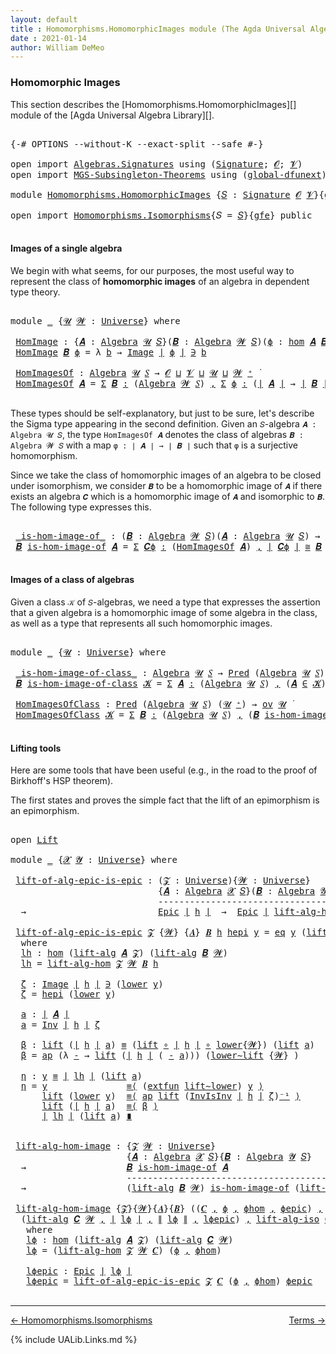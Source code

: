 ```yaml
---
layout: default
title : Homomorphisms.HomomorphicImages module (The Agda Universal Algebra Library)
date : 2021-01-14
author: William DeMeo
---
```


### <a id="homomorphic-images">Homomorphic Images</a>

This section describes the [Homomorphisms.HomomorphicImages][] module of the [Agda Universal Algebra Library][].

<pre class="Agda">

<a id="333" class="Symbol">{-#</a> <a id="337" class="Keyword">OPTIONS</a> <a id="345" class="Pragma">--without-K</a> <a id="357" class="Pragma">--exact-split</a> <a id="371" class="Pragma">--safe</a> <a id="378" class="Symbol">#-}</a>

<a id="383" class="Keyword">open</a> <a id="388" class="Keyword">import</a> <a id="395" href="Algebras.Signatures.html" class="Module">Algebras.Signatures</a> <a id="415" class="Keyword">using</a> <a id="421" class="Symbol">(</a><a id="422" href="Algebras.Signatures.html#1299" class="Function">Signature</a><a id="431" class="Symbol">;</a> <a id="433" href="Prelude.Preliminaries.html#6320" class="Generalizable">𝓞</a><a id="434" class="Symbol">;</a> <a id="436" href="Universes.html#262" class="Generalizable">𝓥</a><a id="437" class="Symbol">)</a>
<a id="439" class="Keyword">open</a> <a id="444" class="Keyword">import</a> <a id="451" href="MGS-Subsingleton-Theorems.html" class="Module">MGS-Subsingleton-Theorems</a> <a id="477" class="Keyword">using</a> <a id="483" class="Symbol">(</a><a id="484" href="MGS-Subsingleton-Theorems.html#3468" class="Function">global-dfunext</a><a id="498" class="Symbol">)</a>

<a id="501" class="Keyword">module</a> <a id="508" href="Homomorphisms.HomomorphicImages.html" class="Module">Homomorphisms.HomomorphicImages</a> <a id="540" class="Symbol">{</a><a id="541" href="Homomorphisms.HomomorphicImages.html#541" class="Bound">𝑆</a> <a id="543" class="Symbol">:</a> <a id="545" href="Algebras.Signatures.html#1299" class="Function">Signature</a> <a id="555" href="Prelude.Preliminaries.html#6320" class="Generalizable">𝓞</a> <a id="557" href="Universes.html#262" class="Generalizable">𝓥</a><a id="558" class="Symbol">}{</a><a id="560" href="Homomorphisms.HomomorphicImages.html#560" class="Bound">gfe</a> <a id="564" class="Symbol">:</a> <a id="566" href="MGS-Subsingleton-Theorems.html#3468" class="Function">global-dfunext</a><a id="580" class="Symbol">}</a> <a id="582" class="Keyword">where</a>

<a id="589" class="Keyword">open</a> <a id="594" class="Keyword">import</a> <a id="601" href="Homomorphisms.Isomorphisms.html" class="Module">Homomorphisms.Isomorphisms</a><a id="627" class="Symbol">{</a><a id="628" class="Argument">𝑆</a> <a id="630" class="Symbol">=</a> <a id="632" href="Homomorphisms.HomomorphicImages.html#541" class="Bound">𝑆</a><a id="633" class="Symbol">}{</a><a id="635" href="Homomorphisms.HomomorphicImages.html#560" class="Bound">gfe</a><a id="638" class="Symbol">}</a> <a id="640" class="Keyword">public</a>

</pre>


#### <a id="images-of-a-single-algebra">Images of a single algebra</a>

We begin with what seems, for our purposes, the most useful way to represent the class of **homomorphic images** of an algebra in dependent type theory.

<pre class="Agda">

<a id="901" class="Keyword">module</a> <a id="908" href="Homomorphisms.HomomorphicImages.html#908" class="Module">_</a> <a id="910" class="Symbol">{</a><a id="911" href="Homomorphisms.HomomorphicImages.html#911" class="Bound">𝓤</a> <a id="913" href="Homomorphisms.HomomorphicImages.html#913" class="Bound">𝓦</a> <a id="915" class="Symbol">:</a> <a id="917" href="Universes.html#205" class="Function">Universe</a><a id="925" class="Symbol">}</a> <a id="927" class="Keyword">where</a>

 <a id="935" href="Homomorphisms.HomomorphicImages.html#935" class="Function">HomImage</a> <a id="944" class="Symbol">:</a> <a id="946" class="Symbol">{</a><a id="947" href="Homomorphisms.HomomorphicImages.html#947" class="Bound">𝑨</a> <a id="949" class="Symbol">:</a> <a id="951" href="Algebras.Algebras.html#694" class="Function">Algebra</a> <a id="959" href="Homomorphisms.HomomorphicImages.html#911" class="Bound">𝓤</a> <a id="961" href="Homomorphisms.HomomorphicImages.html#541" class="Bound">𝑆</a><a id="962" class="Symbol">}(</a><a id="964" href="Homomorphisms.HomomorphicImages.html#964" class="Bound">𝑩</a> <a id="966" class="Symbol">:</a> <a id="968" href="Algebras.Algebras.html#694" class="Function">Algebra</a> <a id="976" href="Homomorphisms.HomomorphicImages.html#913" class="Bound">𝓦</a> <a id="978" href="Homomorphisms.HomomorphicImages.html#541" class="Bound">𝑆</a><a id="979" class="Symbol">)(</a><a id="981" href="Homomorphisms.HomomorphicImages.html#981" class="Bound">ϕ</a> <a id="983" class="Symbol">:</a> <a id="985" href="Homomorphisms.Basic.html#2274" class="Function">hom</a> <a id="989" href="Homomorphisms.HomomorphicImages.html#947" class="Bound">𝑨</a> <a id="991" href="Homomorphisms.HomomorphicImages.html#964" class="Bound">𝑩</a><a id="992" class="Symbol">)</a> <a id="994" class="Symbol">→</a> <a id="996" href="Prelude.Preliminaries.html#10856" class="Function Operator">∣</a> <a id="998" href="Homomorphisms.HomomorphicImages.html#964" class="Bound">𝑩</a> <a id="1000" href="Prelude.Preliminaries.html#10856" class="Function Operator">∣</a> <a id="1002" class="Symbol">→</a> <a id="1004" href="Homomorphisms.HomomorphicImages.html#911" class="Bound">𝓤</a> <a id="1006" href="Agda.Primitive.html#636" class="Function Operator">⊔</a> <a id="1008" href="Homomorphisms.HomomorphicImages.html#913" class="Bound">𝓦</a> <a id="1010" href="Universes.html#403" class="Function Operator">̇</a>
 <a id="1013" href="Homomorphisms.HomomorphicImages.html#935" class="Function">HomImage</a> <a id="1022" href="Homomorphisms.HomomorphicImages.html#1022" class="Bound">𝑩</a> <a id="1024" href="Homomorphisms.HomomorphicImages.html#1024" class="Bound">ϕ</a> <a id="1026" class="Symbol">=</a> <a id="1028" class="Symbol">λ</a> <a id="1030" href="Homomorphisms.HomomorphicImages.html#1030" class="Bound">b</a> <a id="1032" class="Symbol">→</a> <a id="1034" href="Prelude.Inverses.html#694" class="Datatype Operator">Image</a> <a id="1040" href="Prelude.Preliminaries.html#10856" class="Function Operator">∣</a> <a id="1042" href="Homomorphisms.HomomorphicImages.html#1024" class="Bound">ϕ</a> <a id="1044" href="Prelude.Preliminaries.html#10856" class="Function Operator">∣</a> <a id="1046" href="Prelude.Inverses.html#694" class="Datatype Operator">∋</a> <a id="1048" href="Homomorphisms.HomomorphicImages.html#1030" class="Bound">b</a>

 <a id="1052" href="Homomorphisms.HomomorphicImages.html#1052" class="Function">HomImagesOf</a> <a id="1064" class="Symbol">:</a> <a id="1066" href="Algebras.Algebras.html#694" class="Function">Algebra</a> <a id="1074" href="Homomorphisms.HomomorphicImages.html#911" class="Bound">𝓤</a> <a id="1076" href="Homomorphisms.HomomorphicImages.html#541" class="Bound">𝑆</a> <a id="1078" class="Symbol">→</a> <a id="1080" href="Homomorphisms.HomomorphicImages.html#555" class="Bound">𝓞</a> <a id="1082" href="Agda.Primitive.html#636" class="Function Operator">⊔</a> <a id="1084" href="Homomorphisms.HomomorphicImages.html#557" class="Bound">𝓥</a> <a id="1086" href="Agda.Primitive.html#636" class="Function Operator">⊔</a> <a id="1088" href="Homomorphisms.HomomorphicImages.html#911" class="Bound">𝓤</a> <a id="1090" href="Agda.Primitive.html#636" class="Function Operator">⊔</a> <a id="1092" href="Homomorphisms.HomomorphicImages.html#913" class="Bound">𝓦</a> <a id="1094" href="Universes.html#181" class="Function Operator">⁺</a> <a id="1096" href="Universes.html#403" class="Function Operator">̇</a>
 <a id="1099" href="Homomorphisms.HomomorphicImages.html#1052" class="Function">HomImagesOf</a> <a id="1111" href="Homomorphisms.HomomorphicImages.html#1111" class="Bound">𝑨</a> <a id="1113" class="Symbol">=</a> <a id="1115" href="MGS-MLTT.html#3074" class="Function">Σ</a> <a id="1117" href="Homomorphisms.HomomorphicImages.html#1117" class="Bound">𝑩</a> <a id="1119" href="MGS-MLTT.html#3074" class="Function">꞉</a> <a id="1121" class="Symbol">(</a><a id="1122" href="Algebras.Algebras.html#694" class="Function">Algebra</a> <a id="1130" href="Homomorphisms.HomomorphicImages.html#913" class="Bound">𝓦</a> <a id="1132" href="Homomorphisms.HomomorphicImages.html#541" class="Bound">𝑆</a><a id="1133" class="Symbol">)</a> <a id="1135" href="MGS-MLTT.html#3074" class="Function">,</a> <a id="1137" href="MGS-MLTT.html#3074" class="Function">Σ</a> <a id="1139" href="Homomorphisms.HomomorphicImages.html#1139" class="Bound">ϕ</a> <a id="1141" href="MGS-MLTT.html#3074" class="Function">꞉</a> <a id="1143" class="Symbol">(</a><a id="1144" href="Prelude.Preliminaries.html#10856" class="Function Operator">∣</a> <a id="1146" href="Homomorphisms.HomomorphicImages.html#1111" class="Bound">𝑨</a> <a id="1148" href="Prelude.Preliminaries.html#10856" class="Function Operator">∣</a> <a id="1150" class="Symbol">→</a> <a id="1152" href="Prelude.Preliminaries.html#10856" class="Function Operator">∣</a> <a id="1154" href="Homomorphisms.HomomorphicImages.html#1117" class="Bound">𝑩</a> <a id="1156" href="Prelude.Preliminaries.html#10856" class="Function Operator">∣</a><a id="1157" class="Symbol">)</a> <a id="1159" href="MGS-MLTT.html#3074" class="Function">,</a> <a id="1161" href="Homomorphisms.Basic.html#2124" class="Function">is-homomorphism</a> <a id="1177" href="Homomorphisms.HomomorphicImages.html#1111" class="Bound">𝑨</a> <a id="1179" href="Homomorphisms.HomomorphicImages.html#1117" class="Bound">𝑩</a> <a id="1181" href="Homomorphisms.HomomorphicImages.html#1139" class="Bound">ϕ</a> <a id="1183" href="MGS-MLTT.html#3515" class="Function Operator">×</a> <a id="1185" href="Prelude.Inverses.html#2495" class="Function">Epic</a> <a id="1190" href="Homomorphisms.HomomorphicImages.html#1139" class="Bound">ϕ</a>

</pre>

These types should be self-explanatory, but just to be sure, let's describe the Sigma type appearing in the second definition. Given an `𝑆`-algebra `𝑨 : Algebra 𝓤 𝑆`, the type `HomImagesOf 𝑨` denotes the class of algebras `𝑩 : Algebra 𝓦 𝑆` with a map `φ : ∣ 𝑨 ∣ → ∣ 𝑩 ∣` such that `φ` is a surjective homomorphism.

Since we take the class of homomorphic images of an algebra to be closed under isomorphism, we consider `𝑩` to be a homomorphic image of `𝑨` if there exists an algebra `𝑪` which is a homomorphic image of `𝑨` and isomorphic to `𝑩`. The following type expresses this.

<pre class="Agda">

 <a id="1803" href="Homomorphisms.HomomorphicImages.html#1803" class="Function Operator">_is-hom-image-of_</a> <a id="1821" class="Symbol">:</a> <a id="1823" class="Symbol">(</a><a id="1824" href="Homomorphisms.HomomorphicImages.html#1824" class="Bound">𝑩</a> <a id="1826" class="Symbol">:</a> <a id="1828" href="Algebras.Algebras.html#694" class="Function">Algebra</a> <a id="1836" href="Homomorphisms.HomomorphicImages.html#913" class="Bound">𝓦</a> <a id="1838" href="Homomorphisms.HomomorphicImages.html#541" class="Bound">𝑆</a><a id="1839" class="Symbol">)(</a><a id="1841" href="Homomorphisms.HomomorphicImages.html#1841" class="Bound">𝑨</a> <a id="1843" class="Symbol">:</a> <a id="1845" href="Algebras.Algebras.html#694" class="Function">Algebra</a> <a id="1853" href="Homomorphisms.HomomorphicImages.html#911" class="Bound">𝓤</a> <a id="1855" href="Homomorphisms.HomomorphicImages.html#541" class="Bound">𝑆</a><a id="1856" class="Symbol">)</a> <a id="1858" class="Symbol">→</a> <a id="1860" href="Algebras.Products.html#1918" class="Function">ov</a> <a id="1863" href="Homomorphisms.HomomorphicImages.html#913" class="Bound">𝓦</a> <a id="1865" href="Agda.Primitive.html#636" class="Function Operator">⊔</a> <a id="1867" href="Homomorphisms.HomomorphicImages.html#911" class="Bound">𝓤</a> <a id="1869" href="Universes.html#403" class="Function Operator">̇</a>
 <a id="1872" href="Homomorphisms.HomomorphicImages.html#1872" class="Bound">𝑩</a> <a id="1874" href="Homomorphisms.HomomorphicImages.html#1803" class="Function Operator">is-hom-image-of</a> <a id="1890" href="Homomorphisms.HomomorphicImages.html#1890" class="Bound">𝑨</a> <a id="1892" class="Symbol">=</a> <a id="1894" href="MGS-MLTT.html#3074" class="Function">Σ</a> <a id="1896" href="Homomorphisms.HomomorphicImages.html#1896" class="Bound">𝑪ϕ</a> <a id="1899" href="MGS-MLTT.html#3074" class="Function">꞉</a> <a id="1901" class="Symbol">(</a><a id="1902" href="Homomorphisms.HomomorphicImages.html#1052" class="Function">HomImagesOf</a> <a id="1914" href="Homomorphisms.HomomorphicImages.html#1890" class="Bound">𝑨</a><a id="1915" class="Symbol">)</a> <a id="1917" href="MGS-MLTT.html#3074" class="Function">,</a> <a id="1919" href="Prelude.Preliminaries.html#10856" class="Function Operator">∣</a> <a id="1921" href="Homomorphisms.HomomorphicImages.html#1896" class="Bound">𝑪ϕ</a> <a id="1924" href="Prelude.Preliminaries.html#10856" class="Function Operator">∣</a> <a id="1926" href="Homomorphisms.Isomorphisms.html#1049" class="Function Operator">≅</a> <a id="1928" href="Homomorphisms.HomomorphicImages.html#1872" class="Bound">𝑩</a>

</pre>


#### <a id="images-of-a-class-of-algebras">Images of a class of algebras</a>

Given a class `𝒦` of `𝑆`-algebras, we need a type that expresses the assertion that a given algebra is a homomorphic image of some algebra in the class, as well as a type that represents all such homomorphic images.

<pre class="Agda">

<a id="2253" class="Keyword">module</a> <a id="2260" href="Homomorphisms.HomomorphicImages.html#2260" class="Module">_</a> <a id="2262" class="Symbol">{</a><a id="2263" href="Homomorphisms.HomomorphicImages.html#2263" class="Bound">𝓤</a> <a id="2265" class="Symbol">:</a> <a id="2267" href="Universes.html#205" class="Function">Universe</a><a id="2275" class="Symbol">}</a> <a id="2277" class="Keyword">where</a>

 <a id="2285" href="Homomorphisms.HomomorphicImages.html#2285" class="Function Operator">_is-hom-image-of-class_</a> <a id="2309" class="Symbol">:</a> <a id="2311" href="Algebras.Algebras.html#694" class="Function">Algebra</a> <a id="2319" href="Homomorphisms.HomomorphicImages.html#2263" class="Bound">𝓤</a> <a id="2321" href="Homomorphisms.HomomorphicImages.html#541" class="Bound">𝑆</a> <a id="2323" class="Symbol">→</a> <a id="2325" href="Relations.Discrete.html#1408" class="Function">Pred</a> <a id="2330" class="Symbol">(</a><a id="2331" href="Algebras.Algebras.html#694" class="Function">Algebra</a> <a id="2339" href="Homomorphisms.HomomorphicImages.html#2263" class="Bound">𝓤</a> <a id="2341" href="Homomorphisms.HomomorphicImages.html#541" class="Bound">𝑆</a><a id="2342" class="Symbol">)(</a><a id="2344" href="Homomorphisms.HomomorphicImages.html#2263" class="Bound">𝓤</a> <a id="2346" href="Universes.html#181" class="Function Operator">⁺</a><a id="2347" class="Symbol">)</a> <a id="2349" class="Symbol">→</a> <a id="2351" href="Algebras.Products.html#1918" class="Function">ov</a> <a id="2354" href="Homomorphisms.HomomorphicImages.html#2263" class="Bound">𝓤</a> <a id="2356" href="Universes.html#403" class="Function Operator">̇</a>
 <a id="2359" href="Homomorphisms.HomomorphicImages.html#2359" class="Bound">𝑩</a> <a id="2361" href="Homomorphisms.HomomorphicImages.html#2285" class="Function Operator">is-hom-image-of-class</a> <a id="2383" href="Homomorphisms.HomomorphicImages.html#2383" class="Bound">𝓚</a> <a id="2385" class="Symbol">=</a> <a id="2387" href="MGS-MLTT.html#3074" class="Function">Σ</a> <a id="2389" href="Homomorphisms.HomomorphicImages.html#2389" class="Bound">𝑨</a> <a id="2391" href="MGS-MLTT.html#3074" class="Function">꞉</a> <a id="2393" class="Symbol">(</a><a id="2394" href="Algebras.Algebras.html#694" class="Function">Algebra</a> <a id="2402" href="Homomorphisms.HomomorphicImages.html#2263" class="Bound">𝓤</a> <a id="2404" href="Homomorphisms.HomomorphicImages.html#541" class="Bound">𝑆</a><a id="2405" class="Symbol">)</a> <a id="2407" href="MGS-MLTT.html#3074" class="Function">,</a> <a id="2409" class="Symbol">(</a><a id="2410" href="Homomorphisms.HomomorphicImages.html#2389" class="Bound">𝑨</a> <a id="2412" href="Relations.Discrete.html#2407" class="Function Operator">∈</a> <a id="2414" href="Homomorphisms.HomomorphicImages.html#2383" class="Bound">𝓚</a><a id="2415" class="Symbol">)</a> <a id="2417" href="MGS-MLTT.html#3515" class="Function Operator">×</a> <a id="2419" class="Symbol">(</a><a id="2420" href="Homomorphisms.HomomorphicImages.html#2359" class="Bound">𝑩</a> <a id="2422" href="Homomorphisms.HomomorphicImages.html#1803" class="Function Operator">is-hom-image-of</a> <a id="2438" href="Homomorphisms.HomomorphicImages.html#2389" class="Bound">𝑨</a><a id="2439" class="Symbol">)</a>

 <a id="2443" href="Homomorphisms.HomomorphicImages.html#2443" class="Function">HomImagesOfClass</a> <a id="2460" class="Symbol">:</a> <a id="2462" href="Relations.Discrete.html#1408" class="Function">Pred</a> <a id="2467" class="Symbol">(</a><a id="2468" href="Algebras.Algebras.html#694" class="Function">Algebra</a> <a id="2476" href="Homomorphisms.HomomorphicImages.html#2263" class="Bound">𝓤</a> <a id="2478" href="Homomorphisms.HomomorphicImages.html#541" class="Bound">𝑆</a><a id="2479" class="Symbol">)</a> <a id="2481" class="Symbol">(</a><a id="2482" href="Homomorphisms.HomomorphicImages.html#2263" class="Bound">𝓤</a> <a id="2484" href="Universes.html#181" class="Function Operator">⁺</a><a id="2485" class="Symbol">)</a> <a id="2487" class="Symbol">→</a> <a id="2489" href="Algebras.Products.html#1918" class="Function">ov</a> <a id="2492" href="Homomorphisms.HomomorphicImages.html#2263" class="Bound">𝓤</a> <a id="2494" href="Universes.html#403" class="Function Operator">̇</a>
 <a id="2497" href="Homomorphisms.HomomorphicImages.html#2443" class="Function">HomImagesOfClass</a> <a id="2514" href="Homomorphisms.HomomorphicImages.html#2514" class="Bound">𝓚</a> <a id="2516" class="Symbol">=</a> <a id="2518" href="MGS-MLTT.html#3074" class="Function">Σ</a> <a id="2520" href="Homomorphisms.HomomorphicImages.html#2520" class="Bound">𝑩</a> <a id="2522" href="MGS-MLTT.html#3074" class="Function">꞉</a> <a id="2524" class="Symbol">(</a><a id="2525" href="Algebras.Algebras.html#694" class="Function">Algebra</a> <a id="2533" href="Homomorphisms.HomomorphicImages.html#2263" class="Bound">𝓤</a> <a id="2535" href="Homomorphisms.HomomorphicImages.html#541" class="Bound">𝑆</a><a id="2536" class="Symbol">)</a> <a id="2538" href="MGS-MLTT.html#3074" class="Function">,</a> <a id="2540" class="Symbol">(</a><a id="2541" href="Homomorphisms.HomomorphicImages.html#2520" class="Bound">𝑩</a> <a id="2543" href="Homomorphisms.HomomorphicImages.html#2285" class="Function Operator">is-hom-image-of-class</a> <a id="2565" href="Homomorphisms.HomomorphicImages.html#2514" class="Bound">𝓚</a><a id="2566" class="Symbol">)</a>

</pre>



#### <a id="lifting-tools">Lifting tools</a>

Here are some tools that have been useful (e.g., in the road to the proof of Birkhoff's HSP theorem).

The first states and proves the simple fact that the lift of an epimorphism is an epimorphism.

<pre class="Agda">

<a id="2842" class="Keyword">open</a> <a id="2847" href="Prelude.Lifts.html#2674" class="Module">Lift</a>

<a id="2853" class="Keyword">module</a> <a id="2860" href="Homomorphisms.HomomorphicImages.html#2860" class="Module">_</a> <a id="2862" class="Symbol">{</a><a id="2863" href="Homomorphisms.HomomorphicImages.html#2863" class="Bound">𝓧</a> <a id="2865" href="Homomorphisms.HomomorphicImages.html#2865" class="Bound">𝓨</a> <a id="2867" class="Symbol">:</a> <a id="2869" href="Universes.html#205" class="Function">Universe</a><a id="2877" class="Symbol">}</a> <a id="2879" class="Keyword">where</a>

 <a id="2887" href="Homomorphisms.HomomorphicImages.html#2887" class="Function">lift-of-alg-epic-is-epic</a> <a id="2912" class="Symbol">:</a> <a id="2914" class="Symbol">(</a><a id="2915" href="Homomorphisms.HomomorphicImages.html#2915" class="Bound">𝓩</a> <a id="2917" class="Symbol">:</a> <a id="2919" href="Universes.html#205" class="Function">Universe</a><a id="2927" class="Symbol">){</a><a id="2929" href="Homomorphisms.HomomorphicImages.html#2929" class="Bound">𝓦</a> <a id="2931" class="Symbol">:</a> <a id="2933" href="Universes.html#205" class="Function">Universe</a><a id="2941" class="Symbol">}</a>
                            <a id="2971" class="Symbol">{</a><a id="2972" href="Homomorphisms.HomomorphicImages.html#2972" class="Bound">𝑨</a> <a id="2974" class="Symbol">:</a> <a id="2976" href="Algebras.Algebras.html#694" class="Function">Algebra</a> <a id="2984" href="Homomorphisms.HomomorphicImages.html#2863" class="Bound">𝓧</a> <a id="2986" href="Homomorphisms.HomomorphicImages.html#541" class="Bound">𝑆</a><a id="2987" class="Symbol">}(</a><a id="2989" href="Homomorphisms.HomomorphicImages.html#2989" class="Bound">𝑩</a> <a id="2991" class="Symbol">:</a> <a id="2993" href="Algebras.Algebras.html#694" class="Function">Algebra</a> <a id="3001" href="Homomorphisms.HomomorphicImages.html#2865" class="Bound">𝓨</a> <a id="3003" href="Homomorphisms.HomomorphicImages.html#541" class="Bound">𝑆</a><a id="3004" class="Symbol">)(</a><a id="3006" href="Homomorphisms.HomomorphicImages.html#3006" class="Bound">h</a> <a id="3008" class="Symbol">:</a> <a id="3010" href="Homomorphisms.Basic.html#2274" class="Function">hom</a> <a id="3014" href="Homomorphisms.HomomorphicImages.html#2972" class="Bound">𝑨</a> <a id="3016" href="Homomorphisms.HomomorphicImages.html#2989" class="Bound">𝑩</a><a id="3017" class="Symbol">)</a>
                            <a id="3047" class="Comment">-----------------------------------------------</a>
  <a id="3097" class="Symbol">→</a>                         <a id="3123" href="Prelude.Inverses.html#2495" class="Function">Epic</a> <a id="3128" href="Prelude.Preliminaries.html#10856" class="Function Operator">∣</a> <a id="3130" href="Homomorphisms.HomomorphicImages.html#3006" class="Bound">h</a> <a id="3132" href="Prelude.Preliminaries.html#10856" class="Function Operator">∣</a>  <a id="3135" class="Symbol">→</a>  <a id="3138" href="Prelude.Inverses.html#2495" class="Function">Epic</a> <a id="3143" href="Prelude.Preliminaries.html#10856" class="Function Operator">∣</a> <a id="3145" href="Homomorphisms.Isomorphisms.html#2974" class="Function">lift-alg-hom</a> <a id="3158" href="Homomorphisms.HomomorphicImages.html#2915" class="Bound">𝓩</a> <a id="3160" href="Homomorphisms.HomomorphicImages.html#2929" class="Bound">𝓦</a> <a id="3162" href="Homomorphisms.HomomorphicImages.html#2989" class="Bound">𝑩</a> <a id="3164" href="Homomorphisms.HomomorphicImages.html#3006" class="Bound">h</a> <a id="3166" href="Prelude.Preliminaries.html#10856" class="Function Operator">∣</a>

 <a id="3170" href="Homomorphisms.HomomorphicImages.html#2887" class="Function">lift-of-alg-epic-is-epic</a> <a id="3195" href="Homomorphisms.HomomorphicImages.html#3195" class="Bound">𝓩</a> <a id="3197" class="Symbol">{</a><a id="3198" href="Homomorphisms.HomomorphicImages.html#3198" class="Bound">𝓦</a><a id="3199" class="Symbol">}</a> <a id="3201" class="Symbol">{</a><a id="3202" href="Homomorphisms.HomomorphicImages.html#3202" class="Bound">𝑨</a><a id="3203" class="Symbol">}</a> <a id="3205" href="Homomorphisms.HomomorphicImages.html#3205" class="Bound">𝑩</a> <a id="3207" href="Homomorphisms.HomomorphicImages.html#3207" class="Bound">h</a> <a id="3209" href="Homomorphisms.HomomorphicImages.html#3209" class="Bound">hepi</a> <a id="3214" href="Homomorphisms.HomomorphicImages.html#3214" class="Bound">y</a> <a id="3216" class="Symbol">=</a> <a id="3218" href="Prelude.Inverses.html#790" class="InductiveConstructor">eq</a> <a id="3221" href="Homomorphisms.HomomorphicImages.html#3214" class="Bound">y</a> <a id="3223" class="Symbol">(</a><a id="3224" href="Prelude.Lifts.html#2736" class="InductiveConstructor">lift</a> <a id="3229" href="Homomorphisms.HomomorphicImages.html#3366" class="Function">a</a><a id="3230" class="Symbol">)</a> <a id="3232" href="Homomorphisms.HomomorphicImages.html#3511" class="Function">η</a>
  <a id="3236" class="Keyword">where</a>
  <a id="3244" href="Homomorphisms.HomomorphicImages.html#3244" class="Function">lh</a> <a id="3247" class="Symbol">:</a> <a id="3249" href="Homomorphisms.Basic.html#2274" class="Function">hom</a> <a id="3253" class="Symbol">(</a><a id="3254" href="Algebras.Algebras.html#4658" class="Function">lift-alg</a> <a id="3263" href="Homomorphisms.HomomorphicImages.html#3202" class="Bound">𝑨</a> <a id="3265" href="Homomorphisms.HomomorphicImages.html#3195" class="Bound">𝓩</a><a id="3266" class="Symbol">)</a> <a id="3268" class="Symbol">(</a><a id="3269" href="Algebras.Algebras.html#4658" class="Function">lift-alg</a> <a id="3278" href="Homomorphisms.HomomorphicImages.html#3205" class="Bound">𝑩</a> <a id="3280" href="Homomorphisms.HomomorphicImages.html#3198" class="Bound">𝓦</a><a id="3281" class="Symbol">)</a>
  <a id="3285" href="Homomorphisms.HomomorphicImages.html#3244" class="Function">lh</a> <a id="3288" class="Symbol">=</a> <a id="3290" href="Homomorphisms.Isomorphisms.html#2974" class="Function">lift-alg-hom</a> <a id="3303" href="Homomorphisms.HomomorphicImages.html#3195" class="Bound">𝓩</a> <a id="3305" href="Homomorphisms.HomomorphicImages.html#3198" class="Bound">𝓦</a> <a id="3307" href="Homomorphisms.HomomorphicImages.html#3205" class="Bound">𝑩</a> <a id="3309" href="Homomorphisms.HomomorphicImages.html#3207" class="Bound">h</a>

  <a id="3314" href="Homomorphisms.HomomorphicImages.html#3314" class="Function">ζ</a> <a id="3316" class="Symbol">:</a> <a id="3318" href="Prelude.Inverses.html#694" class="Datatype Operator">Image</a> <a id="3324" href="Prelude.Preliminaries.html#10856" class="Function Operator">∣</a> <a id="3326" href="Homomorphisms.HomomorphicImages.html#3207" class="Bound">h</a> <a id="3328" href="Prelude.Preliminaries.html#10856" class="Function Operator">∣</a> <a id="3330" href="Prelude.Inverses.html#694" class="Datatype Operator">∋</a> <a id="3332" class="Symbol">(</a><a id="3333" href="Prelude.Lifts.html#2748" class="Field">lower</a> <a id="3339" href="Homomorphisms.HomomorphicImages.html#3214" class="Bound">y</a><a id="3340" class="Symbol">)</a>
  <a id="3344" href="Homomorphisms.HomomorphicImages.html#3314" class="Function">ζ</a> <a id="3346" class="Symbol">=</a> <a id="3348" href="Homomorphisms.HomomorphicImages.html#3209" class="Bound">hepi</a> <a id="3353" class="Symbol">(</a><a id="3354" href="Prelude.Lifts.html#2748" class="Field">lower</a> <a id="3360" href="Homomorphisms.HomomorphicImages.html#3214" class="Bound">y</a><a id="3361" class="Symbol">)</a>

  <a id="3366" href="Homomorphisms.HomomorphicImages.html#3366" class="Function">a</a> <a id="3368" class="Symbol">:</a> <a id="3370" href="Prelude.Preliminaries.html#10856" class="Function Operator">∣</a> <a id="3372" href="Homomorphisms.HomomorphicImages.html#3202" class="Bound">𝑨</a> <a id="3374" href="Prelude.Preliminaries.html#10856" class="Function Operator">∣</a>
  <a id="3378" href="Homomorphisms.HomomorphicImages.html#3366" class="Function">a</a> <a id="3380" class="Symbol">=</a> <a id="3382" href="Prelude.Inverses.html#1902" class="Function">Inv</a> <a id="3386" href="Prelude.Preliminaries.html#10856" class="Function Operator">∣</a> <a id="3388" href="Homomorphisms.HomomorphicImages.html#3207" class="Bound">h</a> <a id="3390" href="Prelude.Preliminaries.html#10856" class="Function Operator">∣</a> <a id="3392" href="Homomorphisms.HomomorphicImages.html#3314" class="Function">ζ</a>

  <a id="3397" href="Homomorphisms.HomomorphicImages.html#3397" class="Function">β</a> <a id="3399" class="Symbol">:</a> <a id="3401" href="Prelude.Lifts.html#2736" class="InductiveConstructor">lift</a> <a id="3406" class="Symbol">(</a><a id="3407" href="Prelude.Preliminaries.html#10856" class="Function Operator">∣</a> <a id="3409" href="Homomorphisms.HomomorphicImages.html#3207" class="Bound">h</a> <a id="3411" href="Prelude.Preliminaries.html#10856" class="Function Operator">∣</a> <a id="3413" href="Homomorphisms.HomomorphicImages.html#3366" class="Function">a</a><a id="3414" class="Symbol">)</a> <a id="3416" href="MGS-MLTT.html#4207" class="Datatype Operator">≡</a> <a id="3418" class="Symbol">(</a><a id="3419" href="Prelude.Lifts.html#2736" class="InductiveConstructor">lift</a> <a id="3424" href="MGS-MLTT.html#3813" class="Function Operator">∘</a> <a id="3426" href="Prelude.Preliminaries.html#10856" class="Function Operator">∣</a> <a id="3428" href="Homomorphisms.HomomorphicImages.html#3207" class="Bound">h</a> <a id="3430" href="Prelude.Preliminaries.html#10856" class="Function Operator">∣</a> <a id="3432" href="MGS-MLTT.html#3813" class="Function Operator">∘</a> <a id="3434" href="Prelude.Lifts.html#2748" class="Field">lower</a><a id="3439" class="Symbol">{</a><a id="3440" href="Homomorphisms.HomomorphicImages.html#3198" class="Bound">𝓦</a><a id="3441" class="Symbol">})</a> <a id="3444" class="Symbol">(</a><a id="3445" href="Prelude.Lifts.html#2736" class="InductiveConstructor">lift</a> <a id="3450" href="Homomorphisms.HomomorphicImages.html#3366" class="Function">a</a><a id="3451" class="Symbol">)</a>
  <a id="3455" href="Homomorphisms.HomomorphicImages.html#3397" class="Function">β</a> <a id="3457" class="Symbol">=</a> <a id="3459" href="MGS-MLTT.html#6613" class="Function">ap</a> <a id="3462" class="Symbol">(λ</a> <a id="3465" href="Homomorphisms.HomomorphicImages.html#3465" class="Bound">-</a> <a id="3467" class="Symbol">→</a> <a id="3469" href="Prelude.Lifts.html#2736" class="InductiveConstructor">lift</a> <a id="3474" class="Symbol">(</a><a id="3475" href="Prelude.Preliminaries.html#10856" class="Function Operator">∣</a> <a id="3477" href="Homomorphisms.HomomorphicImages.html#3207" class="Bound">h</a> <a id="3479" href="Prelude.Preliminaries.html#10856" class="Function Operator">∣</a> <a id="3481" class="Symbol">(</a> <a id="3483" href="Homomorphisms.HomomorphicImages.html#3465" class="Bound">-</a> <a id="3485" href="Homomorphisms.HomomorphicImages.html#3366" class="Function">a</a><a id="3486" class="Symbol">)))</a> <a id="3490" class="Symbol">(</a><a id="3491" href="Prelude.Lifts.html#3286" class="Function">lower∼lift</a> <a id="3502" class="Symbol">{</a><a id="3503" href="Homomorphisms.HomomorphicImages.html#3198" class="Bound">𝓦</a><a id="3504" class="Symbol">}</a> <a id="3506" class="Symbol">)</a>

  <a id="3511" href="Homomorphisms.HomomorphicImages.html#3511" class="Function">η</a> <a id="3513" class="Symbol">:</a> <a id="3515" href="Homomorphisms.HomomorphicImages.html#3214" class="Bound">y</a> <a id="3517" href="MGS-MLTT.html#4207" class="Datatype Operator">≡</a> <a id="3519" href="Prelude.Preliminaries.html#10856" class="Function Operator">∣</a> <a id="3521" href="Homomorphisms.HomomorphicImages.html#3244" class="Function">lh</a> <a id="3524" href="Prelude.Preliminaries.html#10856" class="Function Operator">∣</a> <a id="3526" class="Symbol">(</a><a id="3527" href="Prelude.Lifts.html#2736" class="InductiveConstructor">lift</a> <a id="3532" href="Homomorphisms.HomomorphicImages.html#3366" class="Function">a</a><a id="3533" class="Symbol">)</a>
  <a id="3537" href="Homomorphisms.HomomorphicImages.html#3511" class="Function">η</a> <a id="3539" class="Symbol">=</a> <a id="3541" href="Homomorphisms.HomomorphicImages.html#3214" class="Bound">y</a>               <a id="3557" href="MGS-MLTT.html#5997" class="Function Operator">≡⟨</a> <a id="3560" class="Symbol">(</a><a id="3561" href="Prelude.Extensionality.html#6018" class="Function">extfun</a> <a id="3568" href="Prelude.Lifts.html#3196" class="Function">lift∼lower</a><a id="3578" class="Symbol">)</a> <a id="3580" href="Homomorphisms.HomomorphicImages.html#3214" class="Bound">y</a> <a id="3582" href="MGS-MLTT.html#5997" class="Function Operator">⟩</a>
      <a id="3590" href="Prelude.Lifts.html#2736" class="InductiveConstructor">lift</a> <a id="3595" class="Symbol">(</a><a id="3596" href="Prelude.Lifts.html#2748" class="Field">lower</a> <a id="3602" href="Homomorphisms.HomomorphicImages.html#3214" class="Bound">y</a><a id="3603" class="Symbol">)</a>  <a id="3606" href="MGS-MLTT.html#5997" class="Function Operator">≡⟨</a> <a id="3609" href="MGS-MLTT.html#6613" class="Function">ap</a> <a id="3612" href="Prelude.Lifts.html#2736" class="InductiveConstructor">lift</a> <a id="3617" class="Symbol">(</a><a id="3618" href="Prelude.Inverses.html#2114" class="Function">InvIsInv</a> <a id="3627" href="Prelude.Preliminaries.html#10856" class="Function Operator">∣</a> <a id="3629" href="Homomorphisms.HomomorphicImages.html#3207" class="Bound">h</a> <a id="3631" href="Prelude.Preliminaries.html#10856" class="Function Operator">∣</a> <a id="3633" href="Homomorphisms.HomomorphicImages.html#3314" class="Function">ζ</a><a id="3634" class="Symbol">)</a><a id="3635" href="MGS-MLTT.html#6125" class="Function Operator">⁻¹</a> <a id="3638" href="MGS-MLTT.html#5997" class="Function Operator">⟩</a>
      <a id="3646" href="Prelude.Lifts.html#2736" class="InductiveConstructor">lift</a> <a id="3651" class="Symbol">(</a><a id="3652" href="Prelude.Preliminaries.html#10856" class="Function Operator">∣</a> <a id="3654" href="Homomorphisms.HomomorphicImages.html#3207" class="Bound">h</a> <a id="3656" href="Prelude.Preliminaries.html#10856" class="Function Operator">∣</a> <a id="3658" href="Homomorphisms.HomomorphicImages.html#3366" class="Function">a</a><a id="3659" class="Symbol">)</a>  <a id="3662" href="MGS-MLTT.html#5997" class="Function Operator">≡⟨</a> <a id="3665" href="Homomorphisms.HomomorphicImages.html#3397" class="Function">β</a> <a id="3667" href="MGS-MLTT.html#5997" class="Function Operator">⟩</a>
      <a id="3675" href="Prelude.Preliminaries.html#10856" class="Function Operator">∣</a> <a id="3677" href="Homomorphisms.HomomorphicImages.html#3244" class="Function">lh</a> <a id="3680" href="Prelude.Preliminaries.html#10856" class="Function Operator">∣</a> <a id="3682" class="Symbol">(</a><a id="3683" href="Prelude.Lifts.html#2736" class="InductiveConstructor">lift</a> <a id="3688" href="Homomorphisms.HomomorphicImages.html#3366" class="Function">a</a><a id="3689" class="Symbol">)</a> <a id="3691" href="MGS-MLTT.html#6079" class="Function Operator">∎</a>


 <a id="3696" href="Homomorphisms.HomomorphicImages.html#3696" class="Function">lift-alg-hom-image</a> <a id="3715" class="Symbol">:</a> <a id="3717" class="Symbol">{</a><a id="3718" href="Homomorphisms.HomomorphicImages.html#3718" class="Bound">𝓩</a> <a id="3720" href="Homomorphisms.HomomorphicImages.html#3720" class="Bound">𝓦</a> <a id="3722" class="Symbol">:</a> <a id="3724" href="Universes.html#205" class="Function">Universe</a><a id="3732" class="Symbol">}</a>
                      <a id="3756" class="Symbol">{</a><a id="3757" href="Homomorphisms.HomomorphicImages.html#3757" class="Bound">𝑨</a> <a id="3759" class="Symbol">:</a> <a id="3761" href="Algebras.Algebras.html#694" class="Function">Algebra</a> <a id="3769" href="Homomorphisms.HomomorphicImages.html#2863" class="Bound">𝓧</a> <a id="3771" href="Homomorphisms.HomomorphicImages.html#541" class="Bound">𝑆</a><a id="3772" class="Symbol">}{</a><a id="3774" href="Homomorphisms.HomomorphicImages.html#3774" class="Bound">𝑩</a> <a id="3776" class="Symbol">:</a> <a id="3778" href="Algebras.Algebras.html#694" class="Function">Algebra</a> <a id="3786" href="Homomorphisms.HomomorphicImages.html#2865" class="Bound">𝓨</a> <a id="3788" href="Homomorphisms.HomomorphicImages.html#541" class="Bound">𝑆</a><a id="3789" class="Symbol">}</a>
  <a id="3793" class="Symbol">→</a>                   <a id="3813" href="Homomorphisms.HomomorphicImages.html#3774" class="Bound">𝑩</a> <a id="3815" href="Homomorphisms.HomomorphicImages.html#1803" class="Function Operator">is-hom-image-of</a> <a id="3831" href="Homomorphisms.HomomorphicImages.html#3757" class="Bound">𝑨</a>
                      <a id="3855" class="Comment">-----------------------------------------------</a>
  <a id="3905" class="Symbol">→</a>                   <a id="3925" class="Symbol">(</a><a id="3926" href="Algebras.Algebras.html#4658" class="Function">lift-alg</a> <a id="3935" href="Homomorphisms.HomomorphicImages.html#3774" class="Bound">𝑩</a> <a id="3937" href="Homomorphisms.HomomorphicImages.html#3720" class="Bound">𝓦</a><a id="3938" class="Symbol">)</a> <a id="3940" href="Homomorphisms.HomomorphicImages.html#1803" class="Function Operator">is-hom-image-of</a> <a id="3956" class="Symbol">(</a><a id="3957" href="Algebras.Algebras.html#4658" class="Function">lift-alg</a> <a id="3966" href="Homomorphisms.HomomorphicImages.html#3757" class="Bound">𝑨</a> <a id="3968" href="Homomorphisms.HomomorphicImages.html#3718" class="Bound">𝓩</a><a id="3969" class="Symbol">)</a>

 <a id="3973" href="Homomorphisms.HomomorphicImages.html#3696" class="Function">lift-alg-hom-image</a> <a id="3992" class="Symbol">{</a><a id="3993" href="Homomorphisms.HomomorphicImages.html#3993" class="Bound">𝓩</a><a id="3994" class="Symbol">}{</a><a id="3996" href="Homomorphisms.HomomorphicImages.html#3996" class="Bound">𝓦</a><a id="3997" class="Symbol">}{</a><a id="3999" href="Homomorphisms.HomomorphicImages.html#3999" class="Bound">𝑨</a><a id="4000" class="Symbol">}{</a><a id="4002" href="Homomorphisms.HomomorphicImages.html#4002" class="Bound">𝑩</a><a id="4003" class="Symbol">}</a> <a id="4005" class="Symbol">((</a><a id="4007" href="Homomorphisms.HomomorphicImages.html#4007" class="Bound">𝑪</a> <a id="4009" href="MGS-MLTT.html#2929" class="InductiveConstructor Operator">,</a> <a id="4011" href="Homomorphisms.HomomorphicImages.html#4011" class="Bound">ϕ</a> <a id="4013" href="MGS-MLTT.html#2929" class="InductiveConstructor Operator">,</a> <a id="4015" href="Homomorphisms.HomomorphicImages.html#4015" class="Bound">ϕhom</a> <a id="4020" href="MGS-MLTT.html#2929" class="InductiveConstructor Operator">,</a> <a id="4022" href="Homomorphisms.HomomorphicImages.html#4022" class="Bound">ϕepic</a><a id="4027" class="Symbol">)</a> <a id="4029" href="MGS-MLTT.html#2929" class="InductiveConstructor Operator">,</a> <a id="4031" href="Homomorphisms.HomomorphicImages.html#4031" class="Bound">C≅B</a><a id="4034" class="Symbol">)</a> <a id="4036" class="Symbol">=</a>
  <a id="4040" class="Symbol">(</a><a id="4041" href="Algebras.Algebras.html#4658" class="Function">lift-alg</a> <a id="4050" href="Homomorphisms.HomomorphicImages.html#4007" class="Bound">𝑪</a> <a id="4052" href="Homomorphisms.HomomorphicImages.html#3996" class="Bound">𝓦</a> <a id="4054" href="MGS-MLTT.html#2929" class="InductiveConstructor Operator">,</a> <a id="4056" href="Prelude.Preliminaries.html#10856" class="Function Operator">∣</a> <a id="4058" href="Homomorphisms.HomomorphicImages.html#4113" class="Function">lϕ</a> <a id="4061" href="Prelude.Preliminaries.html#10856" class="Function Operator">∣</a> <a id="4063" href="MGS-MLTT.html#2929" class="InductiveConstructor Operator">,</a> <a id="4065" href="Prelude.Preliminaries.html#10934" class="Function Operator">∥</a> <a id="4067" href="Homomorphisms.HomomorphicImages.html#4113" class="Function">lϕ</a> <a id="4070" href="Prelude.Preliminaries.html#10934" class="Function Operator">∥</a> <a id="4072" href="MGS-MLTT.html#2929" class="InductiveConstructor Operator">,</a> <a id="4074" href="Homomorphisms.HomomorphicImages.html#4196" class="Function">lϕepic</a><a id="4080" class="Symbol">)</a> <a id="4082" href="MGS-MLTT.html#2929" class="InductiveConstructor Operator">,</a> <a id="4084" href="Homomorphisms.Isomorphisms.html#3489" class="Function">lift-alg-iso</a> <a id="4097" href="Homomorphisms.HomomorphicImages.html#4031" class="Bound">C≅B</a>
   <a id="4104" class="Keyword">where</a>
   <a id="4113" href="Homomorphisms.HomomorphicImages.html#4113" class="Function">lϕ</a> <a id="4116" class="Symbol">:</a> <a id="4118" href="Homomorphisms.Basic.html#2274" class="Function">hom</a> <a id="4122" class="Symbol">(</a><a id="4123" href="Algebras.Algebras.html#4658" class="Function">lift-alg</a> <a id="4132" href="Homomorphisms.HomomorphicImages.html#3999" class="Bound">𝑨</a> <a id="4134" href="Homomorphisms.HomomorphicImages.html#3993" class="Bound">𝓩</a><a id="4135" class="Symbol">)</a> <a id="4137" class="Symbol">(</a><a id="4138" href="Algebras.Algebras.html#4658" class="Function">lift-alg</a> <a id="4147" href="Homomorphisms.HomomorphicImages.html#4007" class="Bound">𝑪</a> <a id="4149" href="Homomorphisms.HomomorphicImages.html#3996" class="Bound">𝓦</a><a id="4150" class="Symbol">)</a>
   <a id="4155" href="Homomorphisms.HomomorphicImages.html#4113" class="Function">lϕ</a> <a id="4158" class="Symbol">=</a> <a id="4160" class="Symbol">(</a><a id="4161" href="Homomorphisms.Isomorphisms.html#2974" class="Function">lift-alg-hom</a> <a id="4174" href="Homomorphisms.HomomorphicImages.html#3993" class="Bound">𝓩</a> <a id="4176" href="Homomorphisms.HomomorphicImages.html#3996" class="Bound">𝓦</a> <a id="4178" href="Homomorphisms.HomomorphicImages.html#4007" class="Bound">𝑪</a><a id="4179" class="Symbol">)</a> <a id="4181" class="Symbol">(</a><a id="4182" href="Homomorphisms.HomomorphicImages.html#4011" class="Bound">ϕ</a> <a id="4184" href="MGS-MLTT.html#2929" class="InductiveConstructor Operator">,</a> <a id="4186" href="Homomorphisms.HomomorphicImages.html#4015" class="Bound">ϕhom</a><a id="4190" class="Symbol">)</a>

   <a id="4196" href="Homomorphisms.HomomorphicImages.html#4196" class="Function">lϕepic</a> <a id="4203" class="Symbol">:</a> <a id="4205" href="Prelude.Inverses.html#2495" class="Function">Epic</a> <a id="4210" href="Prelude.Preliminaries.html#10856" class="Function Operator">∣</a> <a id="4212" href="Homomorphisms.HomomorphicImages.html#4113" class="Function">lϕ</a> <a id="4215" href="Prelude.Preliminaries.html#10856" class="Function Operator">∣</a>
   <a id="4220" href="Homomorphisms.HomomorphicImages.html#4196" class="Function">lϕepic</a> <a id="4227" class="Symbol">=</a> <a id="4229" href="Homomorphisms.HomomorphicImages.html#2887" class="Function">lift-of-alg-epic-is-epic</a> <a id="4254" href="Homomorphisms.HomomorphicImages.html#3993" class="Bound">𝓩</a> <a id="4256" href="Homomorphisms.HomomorphicImages.html#4007" class="Bound">𝑪</a> <a id="4258" class="Symbol">(</a><a id="4259" href="Homomorphisms.HomomorphicImages.html#4011" class="Bound">ϕ</a> <a id="4261" href="MGS-MLTT.html#2929" class="InductiveConstructor Operator">,</a> <a id="4263" href="Homomorphisms.HomomorphicImages.html#4015" class="Bound">ϕhom</a><a id="4267" class="Symbol">)</a> <a id="4269" href="Homomorphisms.HomomorphicImages.html#4022" class="Bound">ϕepic</a>

</pre>

--------------------------------------

[← Homomorphisms.Isomorphisms](Homomorphisms.Isomorphisms.html)
<span style="float:right;">[Terms →](Terms.html)</span>

{% include UALib.Links.md %}
